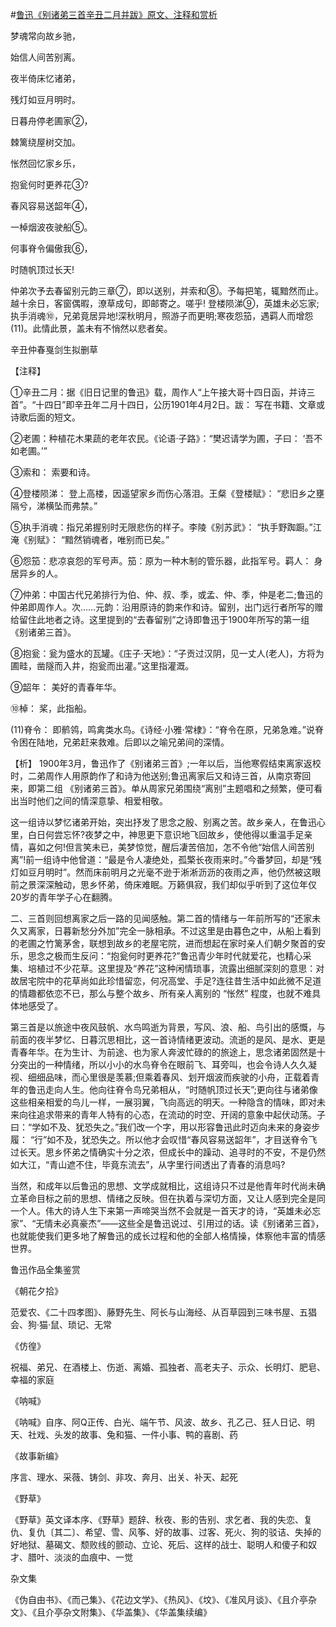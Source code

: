 #[鲁迅《别诸弟三首辛丑二月并跋》原文、注释和赏析](https://www.vrrw.net/wx/9291.html)

梦魂常向故乡驰，

始信人间苦别离。

夜半倚床忆诸弟，

残灯如豆月明时。

日暮舟停老圃家②，

棘篱绕屋树交加。

怅然回忆家乡乐，

抱瓮何时更养花③?

春风容易送韶年④，

一棹烟波夜驶船⑤。

何事脊令偏傲我⑥，

时随帆顶过长天!

仲弟次予去春留别元韵三章⑦，即以送别，并索和⑧。予每把笔，辄黯然而止。越十余日，客窗偶暇，潦草成句，即邮寄之。嗟乎! 登楼陨涕⑨，英雄未必忘家;执手消魂⑩，兄弟竟居异地!深秋明月，照游子而更明;寒夜怨笳，遇羁人而增怨(11)。此情此景，盖未有不悄然以悲者矣。

辛丑仲春戛剑生拟删草

【注释】

①辛丑二月：据《旧日记里的鲁迅》载，周作人“上午接大哥十四日函，并诗三首”。“十四日”即辛丑年二月十四日，公历1901年4月2日。跋： 写在书籍、文章或诗歌后面的短文。

②老圃：种植花木果蔬的老年农民。《论语·子路》：“樊迟请学为圃，子曰： ‘吾不如老圃。’”

③索和： 索要和诗。

④登楼陨涕： 登上高楼，因遥望家乡而伤心落泪。王粲《登楼赋》： “悲旧乡之壅隔兮，涕横坠而弗禁。”

⑤执手消魂：指兄弟握别时无限悲伤的样子。李陵《别苏武》： “执手野踟蹰。”江淹《别赋》： “黯然销魂者，唯别而已矣。”

⑥怨笳：悲凉哀怨的军号声。笳：原为一种木制的管乐器，此指军号。羁人： 身居异乡的人。

⑦仲弟：中国古代兄弟排行为伯、仲、叔、季，或孟、仲、季，仲是老二;鲁迅的仲弟即周作人。次……元韵：沿用原诗的韵来作和诗。留别，出门远行者所写的赠给留住此地者之诗。这里提到的“去春留别”之诗即鲁迅于1900年所写的第一组《别诸弟三首》。

⑧抱瓮：瓮为盛水的瓦罐。《庄子·天地》：“子贡过汉阴，见一丈人(老人)，方将为圃畦，凿隧而入井，抱瓮而出灌。”这里指灌溉。

⑨韶年： 美好的青春年华。

⑩棹： 桨，此指船。

(11)脊令： 即鹡鸰，鸣禽类水鸟。《诗经·小雅·常棣》：“脊令在原，兄弟急难。”说脊令困在陆地，兄弟赶来救难。后即以之喻兄弟间的深情。



【析】 1900年3月，鲁迅作了《别诸弟三首》;一年以后，当他寒假结束离家返校时，二弟周作人用原韵作了和诗为他送别;鲁迅离家后又和诗三首，从南京寄回来，即第二组 《别诸弟三首》。单从周家兄弟围绕“离别”主题唱和之频繁，便可看出当时他们之间的情深意挚、相爱相敬。

这一组诗以梦忆诸弟开始，突出抒发了思念之殷、别离之苦。故乡亲人，在鲁迅心里，白日何尝忘怀?夜梦之中，神思更下意识地飞回故乡，使他得以重温手足亲情，喜如之何!但言笑未已，美梦惊觉，醒后凄苦倍加，怎不令他“始信人间苦别离”!前一组诗中他曾道：“最是令人凄绝处，孤檠长夜雨来时。”今番梦回，却是“残灯如豆月明时”。然而床前明月之光毫不逊于淅淅沥沥的夜雨之声，他仍然被这眼前之景深深触动，思乡怀弟，倚床难眠。万籁俱寂，我们却似乎听到了这位年仅20岁的青年学子心在翻腾。

二、三首则回想离家之后一路的见闻感触。第二首的情绪与一年前所写的“还家未久又离家，日暮新愁分外加”完全一脉相承。不过这里是由暮色之中，从船上看到的老圃之竹篱茅舍，联想到故乡的老屋宅院，进而想起在家时亲人们朝夕聚首的安乐，思念之极而生反问：“抱瓮何时更养花?”鲁迅青少年时代就爱花，也精心采集、培植过不少花草。这里提及“养花”这种闲情琐事，流露出细腻深刻的意思：对故居宅院中的花草尚如此珍惜留恋，何况高堂、手足?连往昔生活中如此微不足道的情趣都依恋不已，那么与整个故乡、所有亲人离别的 “怅然” 程度，也就不难具体地感受了。

第三首是以旅途中夜风鼓帆、水鸟鸣逝为背景，写风、浪、船、鸟引出的感慨，与前面的夜半梦忆、日暮沉思相比，这一首诗情绪更波动。流逝的是风、是水、更是青春年华。在为生计、为前途、也为家人奔波忙碌的的旅途上，思念诸弟固然是十分突出的一种情绪，所以小小的水鸟脊令在眼前飞、耳旁叫，也会令诗人久久凝视、细细品味，而心里很是羡慕;但乘着春风、划开烟波而疾驶的小舟，正载着青年的鲁迅走向人生。他向往脊令鸟兄弟相从，“时随帆顶过长天”;更向往与诸弟像这些相亲相爱的鸟儿一样，一展羽翼，飞向高远的明天。一种隐含的情味，即对未来向往追求带来的青年人特有的心态，在流动的时空、开阔的意象中起伏动荡。子曰：“学如不及、犹恐失之。”我们改一个字，用以形容鲁迅此时迈向未来的身姿步履： “行”如不及，犹恐失之。所以他才会叹惜“春风容易送韶年”，才目送脊令飞过长天。思乡怀弟之情确实十分之浓，但成长中的躁动、追寻时的不安，不是仍然如大江，“青山遮不住，毕竟东流去”，从字里行间透出了青春的消息吗?

当然，和成年以后鲁迅的思想、文学成就相比，这组诗只不过是他青年时代尚未确立革命目标之前的思想、情绪之反映。但在执着与深切方面，又让人感到完全是同一个人。伟大的诗人生下来第一声啼哭当然不会就是一首天才的诗，“英雄未必忘家”、“无情未必真豪杰”——这些全是鲁迅说过、引用过的话。读《别诸弟三首》，也就能使我们更多地了解鲁迅的成长过程和他的全部人格情操，体察他丰富的情感世界。

鲁迅作品全集鉴赏

《朝花夕拾》

范爱农、《二十四孝图》、藤野先生、阿长与山海经、从百草园到三味书屋、五猖会、狗·猫·鼠、琐记、无常

《仿徨》

祝福、弟兄、在酒楼上、伤逝、离婚、孤独者、高老夫子、示众、长明灯、肥皂、幸福的家庭

《呐喊》

《呐喊》自序、阿Q正传、白光、端午节、风波、故乡、孔乙己、狂人日记、明天、社戏、头发的故事、兔和猫、一件小事、鸭的喜剧、药

《故事新编》

序言、理水、采薇、铸剑、非攻、奔月、出关、补天、起死

《野草》

《野草》英文译本序、《野草》题辞、秋夜、影的告别、求乞者、我的失恋、复仇、复仇〔其二〕、希望、雪、风筝、好的故事、过客、死火、狗的驳诘、失掉的好地狱、墓碣文、颓败线的颤动、立论、死后、这样的战士、聪明人和傻子和奴才、腊叶、淡淡的血痕中、一觉

杂文集

《伪自由书》、《而己集》、《花边文学》、《热风》、《坟》、《准风月谈》、《且介亭杂文》、《且介亭杂文附集》、《华盖集》、《华盖集续编》

